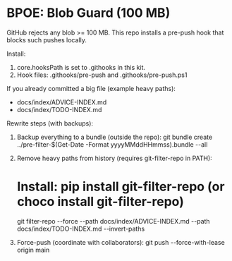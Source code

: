# BPOE: Blob Guard (100 MB)

GitHub rejects any blob >= 100 MB. This repo installs a pre-push hook that blocks such pushes locally.

Install:
  1) core.hooksPath is set to .githooks in this kit.
  2) Hook files: .githooks/pre-push and .githooks/pre-push.ps1

If you already committed a big file (example heavy paths):
  - docs/index/ADVICE-INDEX.md
  - docs/index/TODO-INDEX.md

Rewrite steps (with backups):

  1) Backup everything to a bundle (outside the repo):
       git bundle create ../pre-filter-$(Get-Date -Format yyyyMMddHHmmss).bundle --all

  2) Remove heavy paths from history (requires git-filter-repo in PATH):
       # Install: pip install git-filter-repo   (or choco install git-filter-repo)
       git filter-repo --force
         --path docs/index/ADVICE-INDEX.md
         --path docs/index/TODO-INDEX.md
         --invert-paths

  3) Force-push (coordinate with collaborators):
       git push --force-with-lease origin main

